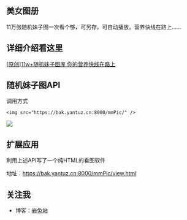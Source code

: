## 美女图册

11万张随机妹子图一次看个够，可另存，可自动播放。营养快线在路上……

## 详细介绍看这里

<a href="https://bak.yantuz.cn:8000/339.html">[原创]11w+随机妹子图库 你的营养快线在路上</a>

## 随机妹子图API

调用方式
```
<img src="https://bak.yantuz.cn:8000/mmPic/" />
```
<img src="https://bak.yantuz.cn:8000/mmPic/" />

## 扩展应用

利用上述API写了一个纯HTML的看图软件

地址：https://bak.yantuz.cn:8000/mmPic/view.html

## 关注我


* 博客：[岩兔站](https://bak.yantuz.cn:000 "岩兔站-关注互联网折腾服务器分享码农的日常")
